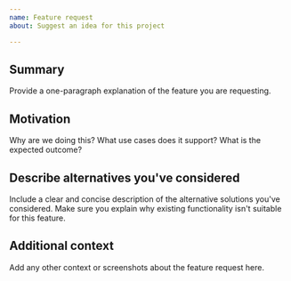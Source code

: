 ```yaml
---
name: Feature request
about: Suggest an idea for this project

---
```


<!--

Have you read the Code of Conduct? By filing an Issue, you are expected to comply with it, including treating everyone with respect:

https://github.com/ministryofjustice/mojdt-frontend/blob/master/CODE_OF_CONDUCT.md

Do you want to ask a question? Are you looking for support? You can email [design-system@digital.justice.gov.uk](design-system@digital.justice.gov.uk) putting the repository name in the subject line.

---

Keep in mind that this code is customisable. Please consider the following options before filing this issue:

* Tweak the project's configuration, styles, etcetera.
* Install a community package.
* Create a package or enhance an existing package.

If none of these options is appropriate for the feature you want, please explain why that's the case by filling out the issue template below.

Also, note that the team has finite resources, so it's unlikely that we'll work on feature requests. If we're interested in a particular feature, however, we'll follow up and ask you to submit an RFC to talk about it in more detail.

-->

## Summary

Provide a one-paragraph explanation of the feature you are requesting.

## Motivation

Why are we doing this? What use cases does it support? What is the expected outcome?

## Describe alternatives you've considered

Include a clear and concise description of the alternative solutions you've considered. Make sure you explain why existing functionality isn't suitable for this feature.

## Additional context

Add any other context or screenshots about the feature request here.